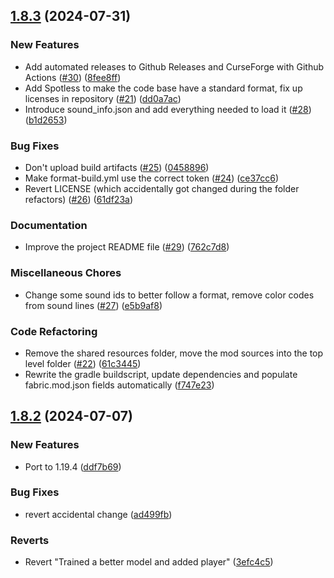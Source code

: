 ## [1.8.3](https://github.com/Team-VoW/WynncraftVoiceProject/compare/v1.8.2...v1.8.3) (2024-07-31)


### New Features

* Add automated releases to Github Releases and CurseForge with Github Actions ([#30](https://github.com/Team-VoW/WynncraftVoiceProject/issues/30)) ([8fee8ff](https://github.com/Team-VoW/WynncraftVoiceProject/commit/8fee8ffd35df299e708bf042f722b537ef6c485a))
* Add Spotless to make the code base have a standard format, fix up licenses in repository ([#21](https://github.com/Team-VoW/WynncraftVoiceProject/issues/21)) ([dd0a7ac](https://github.com/Team-VoW/WynncraftVoiceProject/commit/dd0a7ac9874dbb806c120bfcf7d7d728da9192df))
* Introduce sound_info.json and add everything needed to load it ([#28](https://github.com/Team-VoW/WynncraftVoiceProject/issues/28)) ([b1d2653](https://github.com/Team-VoW/WynncraftVoiceProject/commit/b1d26530b13c12534900643de03e5be6d4af495d))


### Bug Fixes

* Don't upload build artifacts ([#25](https://github.com/Team-VoW/WynncraftVoiceProject/issues/25)) ([0458896](https://github.com/Team-VoW/WynncraftVoiceProject/commit/04588964a4160a88849750c5722200aa422c6240))
* Make format-build.yml use the correct token ([#24](https://github.com/Team-VoW/WynncraftVoiceProject/issues/24)) ([ce37cc6](https://github.com/Team-VoW/WynncraftVoiceProject/commit/ce37cc6b23c13f23df2b60dc0fbe876524998610))
* Revert LICENSE (which accidentally got changed during the folder refactors) ([#26](https://github.com/Team-VoW/WynncraftVoiceProject/issues/26)) ([61df23a](https://github.com/Team-VoW/WynncraftVoiceProject/commit/61df23a269fa9731ed0cb6dbcf59b1136fb1370c))


### Documentation

* Improve the project README file ([#29](https://github.com/Team-VoW/WynncraftVoiceProject/issues/29)) ([762c7d8](https://github.com/Team-VoW/WynncraftVoiceProject/commit/762c7d8ae1f30212781df76821d47cb2d220c325))


### Miscellaneous Chores

* Change some sound ids to better follow a format, remove color codes from sound lines ([#27](https://github.com/Team-VoW/WynncraftVoiceProject/issues/27)) ([e5b9af8](https://github.com/Team-VoW/WynncraftVoiceProject/commit/e5b9af8f71f9fd44fe1868208092a1b1b8c392a8))


### Code Refactoring

* Remove the shared resources folder, move the mod sources into the top level folder ([#22](https://github.com/Team-VoW/WynncraftVoiceProject/issues/22)) ([61c3445](https://github.com/Team-VoW/WynncraftVoiceProject/commit/61c344574335cf7217baba1630e5444f2d2947c8))
* Rewrite the gradle buildscript, update dependencies and populate fabric.mod.json fields automatically ([f747e23](https://github.com/Team-VoW/WynncraftVoiceProject/commit/f747e23784f4a67facbea3c85415b536ea9038a5))

## [1.8.2](https://github.com/Team-VoW/WynncraftVoiceProject/compare/ddf7b698b6dd33b458e11a3a50bda34bfa40c765...v1.8.2) (2024-07-07)


### New Features

* Port to 1.19.4 ([ddf7b69](https://github.com/Team-VoW/WynncraftVoiceProject/commit/ddf7b698b6dd33b458e11a3a50bda34bfa40c765))


### Bug Fixes

* revert accidental change ([ad499fb](https://github.com/Team-VoW/WynncraftVoiceProject/commit/ad499fb2efe80e336d2e466f04088b316ff0fc50))


### Reverts

* Revert "Trained a better model and added player" ([3efc4c5](https://github.com/Team-VoW/WynncraftVoiceProject/commit/3efc4c57f38b08d7e9ad8cd05fab9c88b1b3807e))


